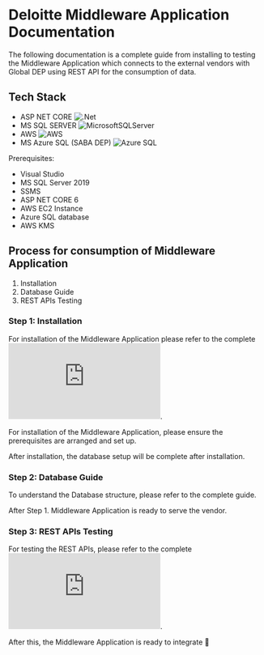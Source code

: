 # Deloitte Middleware Application Documentation

The following documentation is a complete guide from installing to testing the Middleware Application which connects to the external vendors with Global DEP using REST API for the consumption of data.

## Tech Stack
- ASP NET CORE ![.Net](https://img.shields.io/badge/.NET-5C2D91?style=for-the-badge&logo=.net&logoColor=white)
- MS SQL SERVER ![MicrosoftSQLServer](https://img.shields.io/badge/Microsoft%20SQL%20Sever-CC2927?style=for-the-badge&logo=microsoft%20sql%20server&logoColor=white)
- AWS ![AWS](https://img.shields.io/badge/AWS-%23FF9900.svg?style=for-the-badge&logo=amazon-aws&logoColor=white)
- MS Azure SQL (SABA DEP) ![Azure SQL](https://img.shields.io/badge/azure-%230072C6.svg?style=for-the-badge&logo=microsoftazure&logoColor=white)

Prerequisites:
- Visual Studio
- MS SQL Server 2019
- SSMS
- ASP NET CORE 6
- AWS EC2 Instance
- Azure SQL database 
- AWS KMS

## Process for consumption of Middleware Application
1. Installation
2. Database Guide
3. REST APIs Testing

### Step 1: Installation
For installation of the Middleware Application please refer to the complete ![guide](https://github.com/ssingularitytech/deloitte_middleware_doc/blob/main/installation_doc.md).

For installation of the Middleware Application, please ensure the prerequisites are arranged and set up.

After installation, the database setup will be complete after installation.

### Step 2: Database Guide
To understand the Database structure, please refer to the complete guide.

After Step 1. Middleware Application is ready to serve the vendor.

### Step 3: REST APIs Testing
For testing the REST APIs, please refer to the complete ![guide](https://github.com/ssingularitytech/deloitte_middleware_doc/blob/main/REST_API.md).

After this, the Middleware Application is ready to integrate :partying_face:

